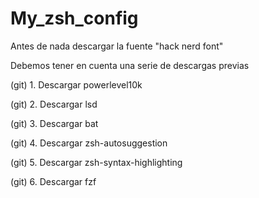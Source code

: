 # My_zsh_config

Antes de nada descargar  la fuente "hack nerd font" 

Debemos tener en cuenta una serie de descargas previas

(git) 1. Descargar powerlevel10k

(git) 2. Descargar lsd

(git) 3. Descargar bat

(git) 4. Descargar zsh-autosuggestion 

(git) 5. Descargar zsh-syntax-highlighting

(git) 6. Descargar fzf


